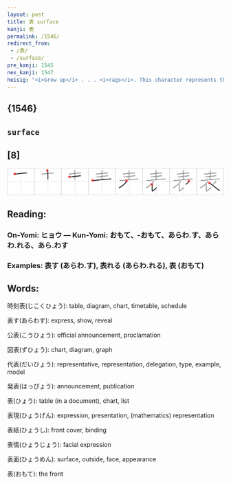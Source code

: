 ```yaml
---
layout: post
title: 表 surface
kanji: 表
permalink: /1546/
redirect_from:
 - /表/
 - /surface/
pre_kanji: 1545
nex_kanji: 1547
heisig: "<i>Grow up</i> . . . <i>rags</i>. This character represents the "outside" of a garment, just as the kanji for <i>back</i> (Frame 426) depicted the "inside" or lining."
---
```


## {1546}

## `surface`

## [8]

<div class="stroke"><img src="../images/E8A1A8.png" /></div>

## Reading:

### On-Yomi: ヒョウ &mdash; Kun-Yomi: おもて、-おもて、あらわ.す、あらわ.れる、あら.わす

### Examples: 表す (あらわ.す), 表れる (あらわ.れる), 表 (おもて)

## Words:

時刻表(じこくひょう): table, diagram, chart, timetable, schedule

表す(あらわす): express, show, reveal

公表(こうひょう): official announcement, proclamation

図表(ずひょう): chart, diagram, graph

代表(だいひょう): representative, representation, delegation, type, example, model

発表(はっぴょう): announcement, publication

表(ひょう): table (in a document), chart, list

表現(ひょうげん): expression, presentation, (mathematics) representation

表紙(ひょうし): front cover, binding

表情(ひょうじょう): facial expression

表面(ひょうめん): surface, outside, face, appearance

表(おもて): the front
